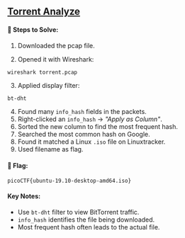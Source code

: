## [Torrent Analyze](https://play.picoctf.org/practice/challenge/311?category=4&page=2)

#### 🧪 Steps to Solve:

1. Downloaded the pcap file.

2. Opened it with Wireshark:

```bash
wireshark torrent.pcap
```

3. Applied display filter:

```
bt-dht
```

4. Found many `info_hash` fields in the packets.
5. Right-clicked an `info_hash` → *"Apply as Column"*.
6. Sorted the new column to find the most frequent hash.
7. Searched the most common hash on Google.
8. Found it matched a Linux `.iso` file on Linuxtracker.
9. Used filename as flag.

#### 🏁 Flag:

```
picoCTF{ubuntu-19.10-desktop-amd64.iso}
```

#### Key Notes:

* Use `bt-dht` filter to view BitTorrent traffic.
* `info_hash` identifies the file being downloaded.
* Most frequent hash often leads to the actual file.
